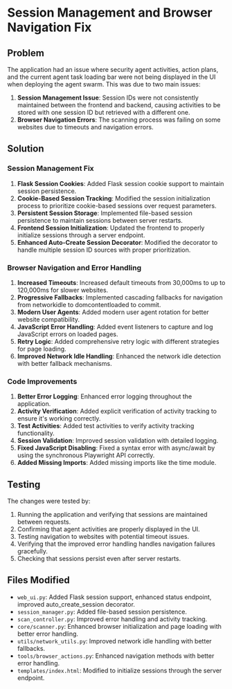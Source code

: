 # Session Management and Browser Navigation Fix

## Problem

The application had an issue where security agent activities, action plans, and the current agent task loading bar were not being displayed in the UI when deploying the agent swarm. This was due to two main issues:

1. **Session Management Issue**: Session IDs were not consistently maintained between the frontend and backend, causing activities to be stored with one session ID but retrieved with a different one.
2. **Browser Navigation Errors**: The scanning process was failing on some websites due to timeouts and navigation errors.

## Solution

### Session Management Fix

1. **Flask Session Cookies**: Added Flask session cookie support to maintain session persistence.
2. **Cookie-Based Session Tracking**: Modified the session initialization process to prioritize cookie-based sessions over request parameters.
3. **Persistent Session Storage**: Implemented file-based session persistence to maintain sessions between server restarts.
4. **Frontend Session Initialization**: Updated the frontend to properly initialize sessions through a server endpoint.
5. **Enhanced Auto-Create Session Decorator**: Modified the decorator to handle multiple session ID sources with proper prioritization.

### Browser Navigation and Error Handling

1. **Increased Timeouts**: Increased default timeouts from 30,000ms to up to 120,000ms for slower websites.
2. **Progressive Fallbacks**: Implemented cascading fallbacks for navigation from networkidle to domcontentloaded to commit.
3. **Modern User Agents**: Added modern user agent rotation for better website compatibility.
4. **JavaScript Error Handling**: Added event listeners to capture and log JavaScript errors on loaded pages.
5. **Retry Logic**: Added comprehensive retry logic with different strategies for page loading.
6. **Improved Network Idle Handling**: Enhanced the network idle detection with better fallback mechanisms.

### Code Improvements

1. **Better Error Logging**: Enhanced error logging throughout the application.
2. **Activity Verification**: Added explicit verification of activity tracking to ensure it's working correctly.
3. **Test Activities**: Added test activities to verify activity tracking functionality.
4. **Session Validation**: Improved session validation with detailed logging.
5. **Fixed JavaScript Disabling**: Fixed a syntax error with async/await by using the synchronous Playwright API correctly.
6. **Added Missing Imports**: Added missing imports like the time module.

## Testing

The changes were tested by:

1. Running the application and verifying that sessions are maintained between requests.
2. Confirming that agent activities are properly displayed in the UI.
3. Testing navigation to websites with potential timeout issues.
4. Verifying that the improved error handling handles navigation failures gracefully.
5. Checking that sessions persist even after server restarts.

## Files Modified

- `web_ui.py`: Added Flask session support, enhanced status endpoint, improved auto_create_session decorator.
- `session_manager.py`: Added file-based session persistence.
- `scan_controller.py`: Improved error handling and activity tracking.
- `core/scanner.py`: Enhanced browser initialization and page loading with better error handling.
- `utils/network_utils.py`: Improved network idle handling with better fallbacks.
- `tools/browser_actions.py`: Enhanced navigation methods with better error handling.
- `templates/index.html`: Modified to initialize sessions through the server endpoint.